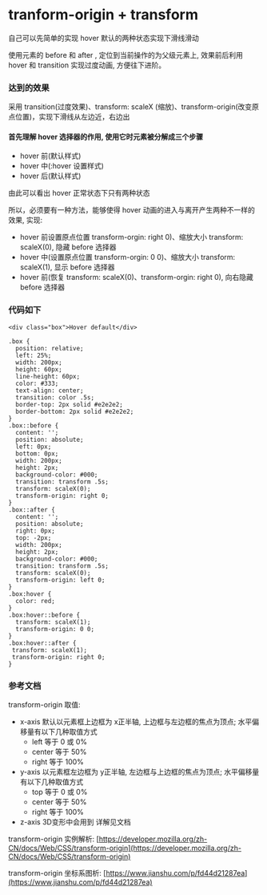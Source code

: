 # tranform-origin + transform

自己可以先简单的实现 hover 默认的两种状态实现下滑线滑动

使用元素的 before 和 after , 定位到当前操作的为父级元素上, 效果前后利用 hover 和 transition 实现过度动画, 方便往下进阶。

### 达到的效果

采用 transition\(过度效果\)、transform: scaleX \(缩放\)、transform-origin\(改变原点位置\)，实现下滑线从左边近，右边出

#### 首先理解 hover 选择器的作用, 使用它时元素被分解成三个步骤

* hover 前\(默认样式\)
* hover 中\(:hover 设置样式\)
* hover 后\(默认样式\)

由此可以看出 hover 正常状态下只有两种状态

所以，必须要有一种方法，能够使得 hover 动画的进入与离开产生两种不一样的效果, 实现:

* hover 前设置原点位置 transform-orgin: right 0\)、缩放大小 transform: scaleX\(0\), 隐藏 before 选择器
* hover 中\(设置原点位置 transform-orgin: 0 0\)、缩放大小 transform: scaleX\(1\), 显示 before 选择器
* hover 前\(恢复 transform: scaleX\(0\)、transform-orgin: right 0\), 向右隐藏 before 选择器

### 代码如下

```text
<div class="box">Hover default</div>

.box {
  position: relative;
  left: 25%;
  width: 200px;
  height: 60px;
  line-height: 60px;
  color: #333;
  text-align: center;
  transition: color .5s;
  border-top: 2px solid #e2e2e2;
  border-bottom: 2px solid #e2e2e2;
}
.box::before {
  content: '';
  position: absolute;
  left: 0px;
  bottom: 0px;
  width: 200px;
  height: 2px;
  background-color: #000;
  transition: transform .5s;
  transform: scaleX(0);
  transform-origin: right 0;
}
.box::after {
  content: '';
  position: absolute;
  right: 0px;
  top: -2px;
  width: 200px;
  height: 2px;
  background-color: #000;
  transition: transform .5s;
  transform: scaleX(0);
  transform-origin: left 0;
}
.box:hover {
  color: red;
}
.box:hover::before {
  transform: scaleX(1);
  transform-origin: 0 0;
}
.box:hover::after {
 transform: scaleX(1);
 transform-origin: right 0;
}
```

### 参考文档

transform-origin 取值:

* x-axis 默认以元素框上边框为 x正半轴, 上边框与左边框的焦点为顶点; 水平偏移量有以下几种取值方式
  * left 等于 0 或 0%
  * center 等于 50%
  * right 等于 100%
* y-axis 以元素框左边框为 y正半轴, 左边框与上边框的焦点为顶点; 水平偏移量有以下几种取值方式
  * top 等于 0 或 0%
  * center 等于 50%
  * right 等于 100%
* z-axis 3D变形中会用到 详解见文档

transform-origin 实例解析:  [https://developer.mozilla.org/zh-CN/docs/Web/CSS/transform-origin](https://developer.mozilla.org/zh-CN/docs/Web/CSS/transform-origin)

transform-origin 坐标系图析:  [https://www.jianshu.com/p/fd44d21287ea](https://www.jianshu.com/p/fd44d21287ea)







